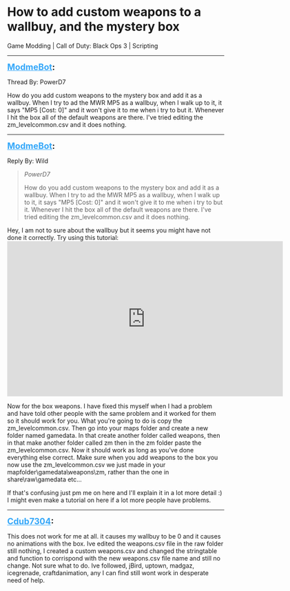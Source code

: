 # How to add custom weapons to a wallbuy, and the mystery box
Game Modding | Call of Duty: Black Ops 3 | Scripting

---
<strong style="font-size: 1.4em;"><span style="text-decoration: underline;text-decoration-color: #34a7f9;"><span style="color:#34a7f9;">ModmeBot</span></span>:</strong>

<p>Thread By: PowerD7<br /><p style="text-align:left;">How do you add custom weapons to the mystery box and add it as a wallbuy. When I try to ad the MWR MP5 as a wallbuy, when I walk up to it, it says &quot;MP5 [Cost: 0]&quot; and it won&#39;t give it to me when i try to but it. Whenever I hit the box all of the default weapons are there. I&#39;ve tried editing the zm_levelcommon.csv and it does nothing.</p></p>

---
<strong style="font-size: 1.4em;"><span style="text-decoration: underline;text-decoration-color: #34a7f9;"><span style="color:#34a7f9;">ModmeBot</span></span>:</strong>

<p>Reply By: Wild<br /><blockquote><em>PowerD7</em><p style="text-align:left;">How do you add custom weapons to the mystery box and add it as a wallbuy. When I try to ad the MWR MP5 as a wallbuy, when I walk up to it, it says &quot;MP5 [Cost: 0]&quot; and it won&#39;t give it to me when i try to but it. Whenever I hit the box all of the default weapons are there. I&#39;ve tried editing the zm_levelcommon.csv and it does nothing.</p></blockquote><p style="text-align:left;"></p><p style="text-align:left;">Hey, I am not to sure about the wallbuy but it seems you might have not done it correctly. Try using this tutorial: <iframe type="text/html" width="640" height="360" src="https://www.youtube.com/embed/jD3t1ZvmpQ4:701" frameborder="0"></iframe></p><p style="text-align:left;"></p><p style="text-align:left;">Now for the box weapons. I have fixed this myself when I had a problem and have told other people with the same problem and it worked for them so it should work for you. What you&#39;re going to do is copy the zm_levelcommon.csv. Then go into your maps folder and create a new folder named gamedata. In that create another folder called weapons, then in that make another folder called zm then in the zm folder paste the zm_levelcommon.csv. Now it should work as long as you&#39;ve done everything else correct. Make sure when you add weapons to the box you now use the zm_levelcommon.csv we just made in your mapfolder\gamedata\weapons\zm, rather than the one in share\raw\gamedata etc...</p><p style="text-align:left;"></p><p style="text-align:left;">If that&#39;s confusing just pm me on here and I&#39;ll explain it in a lot more detail :) I might even make a tutorial on here if a lot more people have problems.</p></p>

---
<strong style="font-size: 1.4em;"><span style="text-decoration: underline;text-decoration-color: #34a7f9;"><span style="color:#34a7f9;">Cdub7304</span></span>:</strong>

<p>This does not work for me at all. it causes my wallbuy to be 0 and it causes no animations with the box. Ive edited the weapons.csv file in the raw folder still nothing, I created a custom weapons.csv and changed the stringtable and function to corrispond with the new weapons.csv file name and still no change. Not sure what to do. Ive followed, jBird, uptown, madgaz, icegrenade, craftdanimation, any I can find still wont work in desperate need of help.</p>
